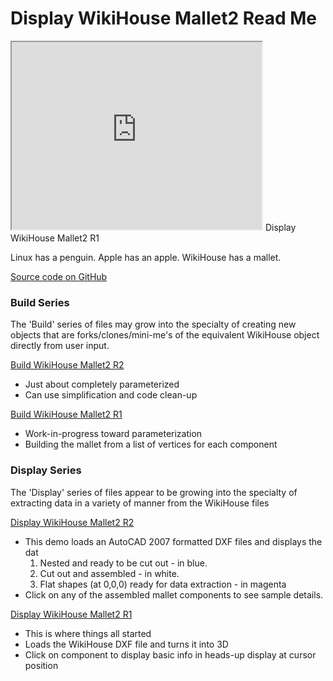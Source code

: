 Display WikiHouse Mallet2 Read Me
===

<span style=display:none; >[View as web page]( http://wikihouse-foundation.github.io/index.html#./experiments/display-wikihouse-mallet2/readme.md# "view the files as apps." ) </span>  

<iframe src=http://wikihouse-foundation.github.io/experiments/display-wikihouse-mallet2/display-wikihouse-mallet1-r1.html width=400 height=300></iframe>
Display WikiHouse Mallet2 R1

Linux has a penguin. Apple has an apple. WikiHouse has a mallet.


[Source code on GitHub]( https://github.com/WikiHouse-Foundation/experiments/tree/gh-pages/display-wikihouse-mallet2 )

### Build Series
The 'Build' series of files may grow into the specialty of creating new objects that are forks/clones/mini-me's 
of the equivalent WikiHouse object directly from user input.


[Build WikiHouse Mallet2 R2]( http://wikihouse-foundation.github.io/experiments/display-wikihouse-mallet2/build-wikihouse-mallet2-r2.html )
* Just about completely parameterized
* Can use simplification and code clean-up

[Build WikiHouse Mallet2 R1]( http://wikihouse-foundation.github.io/experiments/display-wikihouse-mallet2/build-wikihouse-mallet2-r1.html )
* Work-in-progress toward parameterization 
* Building the mallet from a list of vertices for each component

### Display Series
The 'Display' series of files appear to be growing into the specialty of extracting data in a variety of manner from the WikiHouse files

[Display WikiHouse Mallet2 R2]( http://wikihouse-foundation.github.io/experiments/display-wikihouse-mallet2/display-wikihouse-mallet2-r2.html )
  
* This demo loads an AutoCAD 2007 formatted DXF files and displays the dat
	1. Nested and ready to be cut out - in blue. 
	2. Cut out and assembled - in white. 
	3. Flat shapes (at 0,0,0) ready for data extraction - in magenta
* Click on any of the assembled mallet components to see sample details. 


[Display WikiHouse Mallet2 R1]( http://wikihouse-foundation.github.io/experiments/display-wikihouse-mallet2/display-wikihouse-mallet1-r1.html )
* This is where things all started 
* Loads the WikiHouse DXF file and turns it into 3D
* Click on component to display basic info in heads-up display at cursor position  

